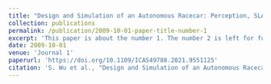 ```yaml
---
title: "Design and Simulation of an Autonomous Racecar: Perception, SLAM, Planning and Control"
collection: publications
permalink: /publication/2009-10-01-paper-title-number-1
excerpt: 'This paper is about the number 1. The number 2 is left for future work.'
date: 2009-10-01
venue: 'Journal 1'
paperurl: 'https://doi.org/10.1109/ICAS49788.2021.9551125'
citation: 'S. Wu et al., "Design and Simulation of an Autonomous Racecar: Perception, SLAM, Planning and Control," 2021 IEEE International Conference on Autonomous Systems (ICAS), 2021, pp. 1-5, doi: 10.1109/ICAS49788.2021.9551125.'
---
```

<!-- This paper is about the number 1. The number 2 is left for future work.

[Download paper here](http://academicpages.github.io/files/paper1.pdf)

Recommended citation: Your Name, You. (2009). "Paper Title Number 1." <i>Journal 1</i>. 1(1). -->